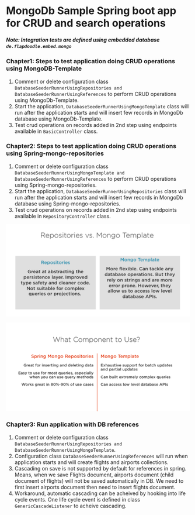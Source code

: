 # MongoDb Sample Spring boot app for CRUD and search operations

##### Note: Integration tests are defined using embedded database ```de.flapdoodle.embed.mongo```

### Chapter1: Steps to test application doing CRUD operations using MongoDB-Template
1. Comment or delete configuration class ```DatabaseSeederRunnerUsingRepositories and DatabaseSeederRunnerUsingReferences``` to perform CRUD operations using MongoDb-Template.
2. Start the application, ```DatabaseSeederRunnerUsingMongoTemplate``` class will run after the application starts and will insert few records in MongoDb database using MongoDb-Template.
3. Test crud operations on records added in 2nd step using endpoints available in ```BasicController``` class.

### Chapter2: Steps to test application doing CRUD operations using Spring-mongo-repositories
1. Comment or delete configuration class ```DatabaseSeederRunnerUsingMongoTemplate and DatabaseSeederRunnerUsingReferences``` to perform CRUD operations using Spring-mongo-repositories.
2. Start the application, ```DatabaseSeederRunnerUsingRepositories``` class will run after the application starts and will insert few records in MongoDb database using Spring-mongo-repositories.
3. Test crud operations on records added in 2nd step using endpoints available in ```RepositoryController``` class.

![difference](images/difference.png)

![what_component_to_use](images/what_component_to_use.png)

### Chapter3: Run application with DB references
1. Comment or delete configuration class ```DatabaseSeederRunnerUsingRepositories and DatabaseSeederRunnerUsingMongoTemplate```.
2. Configuration class ```DatabaseSeederRunnerUsingReferences``` will run when application starts and will create flights and airports collections.
3. Cascading on save is not supported by default for references in spring. Means, when we save Flights document, airports document (child document of flights) will not be saved automatically in DB. We need to first insert airports document then need to insert flights document.
4. Workaround, automatic cascading can be acheived by hooking into life cycle events. One life cycle event is defined in class ```GenericCascadeListener``` to acheive cascading.
